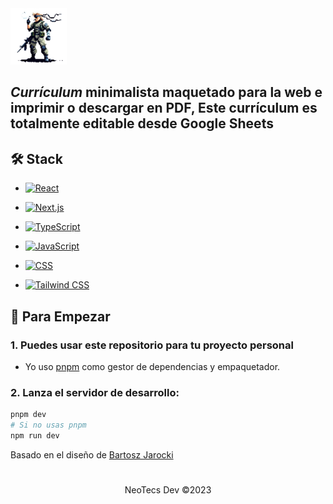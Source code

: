 <img src="solidsnk86.png" height="90px" width="auto" /> 
<h2>
    <em>Currículum</em> minimalista maquetado para la web e imprimir o descargar en PDF, Este currículum es totalmente editable desde Google Sheets
</h2>

## 🛠️ Stack

- [![React](https://img.shields.io/badge/React-%2320232a.svg?style=for-the-badge&logo=react&logoColor=%2361DAFB)](https://reactjs.org/)

- [![Next.js](https://img.shields.io/badge/Next.js-%23000000.svg?style=for-the-badge&logo=next.js&logoColor=white)](https://nextjs.org/)

- [![TypeScript](https://img.shields.io/badge/TypeScript-%23007ACC.svg?style=for-the-badge&logo=typescript&logoColor=white)](https://www.typescriptlang.org/)

- [![JavaScript](https://img.shields.io/badge/JavaScript-%23F7DF1E.svg?style=for-the-badge&logo=javascript&logoColor=black)](https://developer.mozilla.org/en-US/docs/Web/JavaScript)

- [![CSS](https://img.shields.io/badge/CSS-%231572B6.svg?style=for-the-badge&logo=css3&logoColor=white)](https://developer.mozilla.org/en-US/docs/Web/CSS)

- [![Tailwind CSS](https://img.shields.io/badge/Tailwind%20CSS-%2338B2AC.svg?style=for-the-badge&logo=tailwind-css&logoColor=white)](https://tailwindcss.com/)

## 🚀 Para Empezar

### 1. Puedes usar este repositorio para tu proyecto personal

- Yo uso [pnpm](https://pnpm.io/installation) como gestor de dependencias y empaquetador.

### 2. Lanza el servidor de desarrollo:

```bash
pnpm dev
# Si no usas pnpm
npm run dev
```

<p>
Basado en el diseño de <a href="https://github.com/BartoszJarocki/cv">Bartosz Jarocki</a>
</p>

<div>

</div>

#

<div align="center">
  <p>NeoTecs Dev ©2023</p>
</div>
